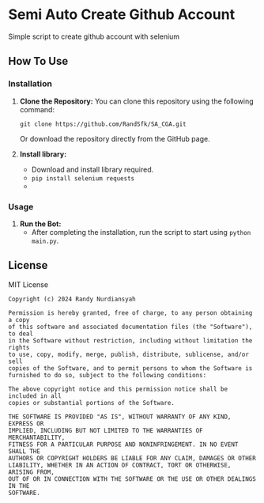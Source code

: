 # Semi Auto Create Github Account

Simple script to create github account with selenium

## How To Use

### Installation
1. **Clone the Repository:** You can clone this repository using the following command:
   ```
   git clone https://github.com/RandSfk/SA_CGA.git
   ```
   Or download the repository directly from the GitHub page.

2. **Install library:**
   - Download and install library required.
   - ```pip install selenium requests```
   - 
### Usage
1. **Run the Bot:**
   - After completing the installation, run the script to start using ```python main.py```.

## License

MIT License

```
Copyright (c) 2024 Randy Nurdiansyah

Permission is hereby granted, free of charge, to any person obtaining a copy
of this software and associated documentation files (the "Software"), to deal
in the Software without restriction, including without limitation the rights
to use, copy, modify, merge, publish, distribute, sublicense, and/or sell
copies of the Software, and to permit persons to whom the Software is
furnished to do so, subject to the following conditions:

The above copyright notice and this permission notice shall be included in all
copies or substantial portions of the Software.

THE SOFTWARE IS PROVIDED "AS IS", WITHOUT WARRANTY OF ANY KIND, EXPRESS OR
IMPLIED, INCLUDING BUT NOT LIMITED TO THE WARRANTIES OF MERCHANTABILITY,
FITNESS FOR A PARTICULAR PURPOSE AND NONINFRINGEMENT. IN NO EVENT SHALL THE
AUTHORS OR COPYRIGHT HOLDERS BE LIABLE FOR ANY CLAIM, DAMAGES OR OTHER
LIABILITY, WHETHER IN AN ACTION OF CONTRACT, TORT OR OTHERWISE, ARISING FROM,
OUT OF OR IN CONNECTION WITH THE SOFTWARE OR THE USE OR OTHER DEALINGS IN THE
SOFTWARE.
```

